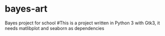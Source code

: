 # bayes-art
Bayes project for school
#This is a project written in Python 3 with Gtk3, it needs matlibplot and seaborn as dependencies
